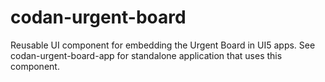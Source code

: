 # codan-urgent-board
Reusable UI component for embedding the Urgent Board in UI5 apps.  See codan-urgent-board-app for standalone application that uses this component.
